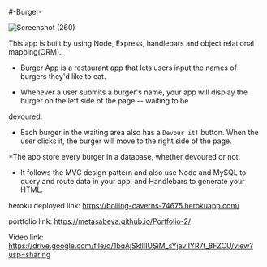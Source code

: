 #-Burger-

![Screenshot (260)](https://user-images.githubusercontent.com/65740871/93692585-3cd5f900-fab2-11ea-82b3-39cd7a63d03c.png)

This app is built by using Node, Express, handlebars and object relational mapping(ORM).

* Burger App is a restaurant app that lets users input the names of burgers they'd like to eat.

* Whenever a user submits a burger's name, your app will display the burger on the left side of the page -- waiting to be

 devoured.

* Each burger in the waiting area also has a `Devour it!` button. When the user clicks it, the burger will move to the right side of the page.


*The app store every burger in a database, whether devoured or not.


- It follows the MVC design pattern and also use Node and MySQL to query and route data in your app, and Handlebars to generate your HTML.















































heroku deployed link: https://boiling-caverns-74675.herokuapp.com/

portfolio link: https://metasabeya.github.io/Portfolio-2/

Video link: https://drive.google.com/file/d/1bqAjSkllIIUSiM_sYjavlIYR7t_8FZCU/view?usp=sharing
